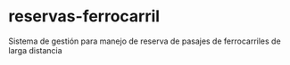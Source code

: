 # reservas-ferrocarril
Sistema de gestión para manejo de reserva de pasajes de ferrocarriles de larga distancia
